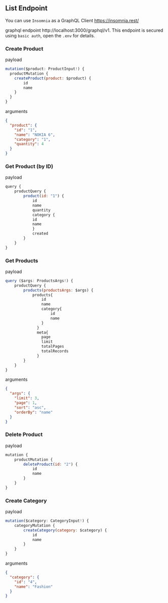 ## List Endpoint

You can use `Insomnia` as a GraphQL Client https://insomnia.rest/

graphql endpoint http://localhost:3000/graphql/v1.
This endpoint is secured using `basic auth`, open the `.env` for details.

### Create Product

payload
```javascript
mutation($product: ProductInput!) {
  productMutation {
    createProduct(product: $product) {
        id
        name
    }
  }
}
```

arguments

```json
{
  "product": {
    "id": "1",
    "name": "NOKIA 6",
    "category": "1",
    "quantity": 4
  }
}
```

### Get Product (by ID)

payload
```javascript
query {
    productQuery {
        product(id: "1") {
            id
            name
            quantity
            category {
            id
            name
            }
            created
        }
    }
}
```

### Get Products

payload
```javascript
query ($args: ProductsArgs!) {
    productQuery {
        products(productsArgs: $args) {
            products{
                id
                name
                category{
                    id
                    name
                }
              }
              meta{
                page
                limit
                totalPages
                totalRecords
              }
        }
    }
}
```

arguments
```json
{
  "args": {
    "limit": 3,
    "page": 1,
    "sort": "asc",
    "orderBy": "name"
  }
}
```

### Delete Product

payload
```javascript
mutation {
    productMutation {
        deleteProduct(id: "2") {
            id
            name
        }
    }
}
```

### Create Category

payload
```javascript
mutation($category: CategoryInput!) {
    categoryMutation {
        createCategory(category: $category) {
            id
            name
        }
    }
}
```

arguments
```json
{
  "category": {
    "id": "4",
    "name": "Fashion"
  }
}
```
